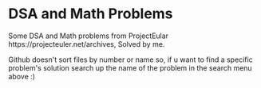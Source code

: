 <h1>DSA and Math Problems</h1>
Some DSA and Math problems from ProjectEular https://projecteuler.net/archives, Solved by me.<br>

Github doesn't sort files by number or name so, if u want to find a specific problem's solution search up the name of the problem in the search menu above :)
